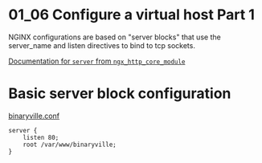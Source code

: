 # 01_06 Configure a virtual host Part 1

NGINX configurations are based on "server blocks" that use the server_name and listen directives to bind to tcp sockets.

[Documentation for `server` from `ngx_http_core_module`](http://nginx.org/en/docs/http/ngx_http_core_module.html#server)


# Basic server block configuration

[binaryville.conf](./binaryville.conf)

```NGINX
server {
    listen 80;
    root /var/www/binaryville;
}
```
